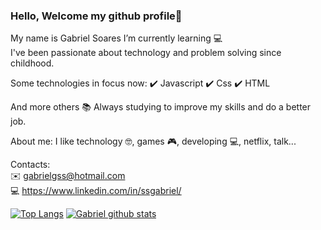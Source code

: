### Hello, Welcome my github profile👋 

My name is Gabriel Soares I’m currently learning 💻
</br> I've been passionate about technology and problem solving since childhood.

Some technologies in focus now:
✔️ Javascript
✔️ Css
✔️ HTML

And more others
📚 Always studying to improve my skills and do a better job.

About me: I like technology 🤓, games 🎮, developing 💻, netflix, talk...

Contacts:
<br/>✉️ gabrielgss@hotmail.com
<br/>💻 https://www.linkedin.com/in/ssgabriel/


<p align="center">
  
[![Top Langs](https://github-readme-stats.vercel.app/api/top-langs/?username=gssilvadev&layout=compact&&langs_count=6)](https://github.com/gssilvadev)
[![Gabriel github stats](https://github-readme-stats.vercel.app/api?username=gssilvadev&show_icons=true&theme=default&include_all_commits=true&count_private=true&border=none&hide=prs)](https://github.com/gssilvadev)

</p>
